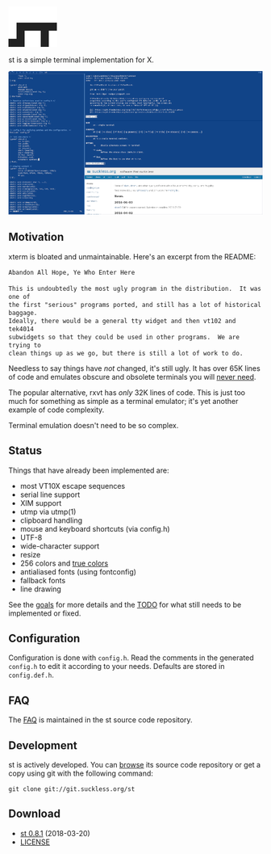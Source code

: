 ![st](st.svg)

st is a simple terminal implementation for X.

[![Screenshot of dwm & st](screenshots/frign-2016-s.png)](screenshots/frign-2016.png)

Motivation
----------
xterm is bloated and unmaintainable. Here's an excerpt from the README:

	Abandon All Hope, Ye Who Enter Here
	
	This is undoubtedly the most ugly program in the distribution.	It was one of
	the first "serious" programs ported, and still has a lot of historical baggage.
	Ideally, there would be a general tty widget and then vt102 and tek4014
	subwidgets so that they could be used in other programs.  We are trying to
	clean things up as we go, but there is still a lot of work to do.

Needless to say things have *not* changed, it's still ugly.
It has over 65K lines of code and emulates obscure and obsolete terminals
you will [never need](http://www.science.uva.nl/museum/tek4014.php).

The popular alternative, rxvt has *only* 32K lines of code. This is just
too much for something as simple as a terminal emulator; it's yet another
example of code complexity.

Terminal emulation doesn't need to be so complex.

Status
------
Things that have already been implemented are:

* most VT10X escape sequences
* serial line support
* XIM support
* utmp via utmp(1)
* clipboard handling
* mouse and keyboard shortcuts (via config.h)
* UTF-8
* wide-character support
* resize
* 256 colors and [true colors](https://gist.github.com/XVilka/8346728)
* antialiased fonts (using fontconfig)
* fallback fonts
* line drawing

See the [goals](//st.suckless.org/goals) for more details and the
[TODO](//git.suckless.org/st/plain/TODO) for what still needs to be
implemented or fixed.

Configuration
-------------

Configuration is done with `config.h`. Read the comments in the
generated `config.h` to edit it according to your needs.
Defaults are stored in `config.def.h`.

FAQ
---
The [FAQ](//git.suckless.org/st/plain/FAQ) is maintained in the st
source code repository.

Development
-----------
st is actively developed. You can [browse](//git.suckless.org/st) its
source code repository or get a copy using git with the following command:

	git clone git://git.suckless.org/st

Download
--------
* [st 0.8.1](//dl.suckless.org/st/st-0.8.1.tar.gz) (2018-03-20)
* [LICENSE](//git.suckless.org/st/plain/LICENSE)

